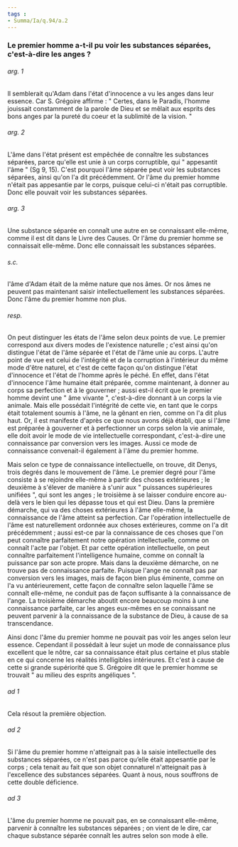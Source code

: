 ```yaml
---
tags : 
- Summa/Ia/q.94/a.2
---
```


### Le premier homme a-t-il pu voir les substances séparées, c'est-à-dire les anges ?



###### arg. 1
Il semblerait qu'Adam dans l'état d'innocence a vu les anges dans leur essence. Car S. Grégoire affirme : " Certes, dans le Paradis, l'homme jouissait constamment de la parole de Dieu et se mêlait aux esprits des bons anges par la pureté du coeur et la sublimité de la vision. " 

###### arg. 2
L'âme dans l'état présent est empêchée de connaître les substances séparées, parce qu'elle est unie à un corps corruptible, qui " appesantit l'âme " (Sg 9, 15). C'est pourquoi l'âme séparée peut voir les substances séparées, ainsi qu'on l'a dit précédemment. Or l'âme du premier homme n'était pas appesantie par le corps, puisque celui-ci n'était pas corruptible. Donc elle pouvait voir les substances séparées. 

###### arg. 3
Une substance séparée en connaît une autre en se connaissant elle-même, comme il est dit dans le Livre des Causes. Or l'âme du premier homme se connaissait elle-même. Donc elle connaissait les substances séparées. 

###### s.c.
l'âme d'Adam était de la même nature que nos âmes. Or nos âmes ne peuvent pas maintenant saisir intellectuellement les substances séparées. Donc l'âme du premier homme non plus. 

###### resp.
On peut distinguer les états de l'âme selon deux points de vue. Le premier correspond aux divers modes de l'existence naturelle ; c'est ainsi qu'on distingue l'état de l'âme séparée et l'état de l'âme unie au corps. L'autre point de vue est celui de l'intégrité et de la corruption à l'intérieur du même mode d'être naturel, et c'est de cette façon qu'on distingue l'état d'innocence et l'état de l'homme après le péché. En effet, dans l'état d'innocence l'âme humaine était préparée, comme maintenant, à donner au corps sa perfection et à le gouverner ; aussi est-il écrit que le premier homme devint une " âme vivante ", c'est-à-dire donnant à un corps la vie animale. Mais elle possédait l'intégrité de cette vie, en tant que le corps était totalement soumis à l'âme, ne la gênant en rien, comme on l'a dit plus haut. Or, il est manifeste d'après ce que nous avons déjà établi, que si l'âme est préparée à gouverner et à perfectionner un corps selon la vie animale, elle doit avoir le mode de vie intellectuelle correspondant, c'est-à-dire une connaissance par conversion vers les images. Aussi ce mode de connaissance convenait-il également à l'âme du premier homme. 

Mais selon ce type de connaissance intellectuelle, on trouve, dit Denys, trois degrés dans le mouvement de l'âme. Le premier degré pour l'âme consiste à se rejoindre elle-même à partir des choses extérieures ; le deuxième à s'élever de manière à s'unir aux " puissances supérieures unifiées ", qui sont les anges ; le troisième à se laisser conduire encore au-delà vers le bien qui les dépasse tous et qui est Dieu. Dans la première démarche, qui va des choses extérieures à l'âme elle-même, la connaissance de l'âme atteint sa perfection. Car l'opération intellectuelle de l'âme est naturellement ordonnée aux choses extérieures, comme on l'a dit précédemment ; aussi est-ce par la connaissance de ces choses que l'on peut connaître parfaitement notre opération intellectuelle, comme on connaît l'acte par l'objet. Et par cette opération intellectuelle, on peut connaître parfaitement l'intelligence humaine, comme on connaît la puissance par son acte propre. Mais dans la deuxième démarche, on ne trouve pas de connaissance parfaite. Puisque l'ange ne connaît pas par conversion vers les images, mais de façon bien plus éminente, comme on l'a vu antérieurement, cette façon de connaître selon laquelle l'âme se connaît elle-même, ne conduit pas de façon suffisante à la connaissance de l'ange. La troisième démarche aboutit encore beaucoup moins à une connaissance parfaite, car les anges eux-mêmes en se connaissant ne peuvent parvenir à la connaissance de la substance de Dieu, à cause de sa transcendance. 

Ainsi donc l'âme du premier homme ne pouvait pas voir les anges selon leur essence. Cependant il possédait à leur sujet un mode de connaissance plus excellent que le nôtre, car sa connaissance était plus certaine et plus stable en ce qui concerne les réalités intelligibles intérieures. Et c'est à cause de cette si grande supériorité que S. Grégoire dit que le premier homme se trouvait " au milieu des esprits angéliques ". 

###### ad 1
Cela résout la première objection. 

###### ad 2
Si l'âme du premier homme n'atteignait pas à la saisie intellectuelle des substances séparées, ce n'est pas parce qu’elle était appesantie par le corps ; cela tenait au fait que son objet connaturel n'atteignait pas à l'excellence des substances séparées. Quant à nous, nous souffrons de cette double déficience. 

###### ad 3
L'âme du premier homme ne pouvait pas, en se connaissant elle-même, parvenir à connaître les substances séparées ; on vient de le dire, car chaque substance séparée connaît les autres selon son mode à elle. 

